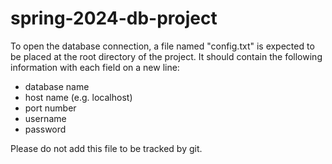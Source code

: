# spring-2024-db-project

To open the database connection, a file named "config.txt" is expected to be placed at the root directory of the project. It should contain the following information with each field on a new line:
* database name
* host name (e.g. localhost)
* port number
* username
* password

Please do not add this file to be tracked by git.